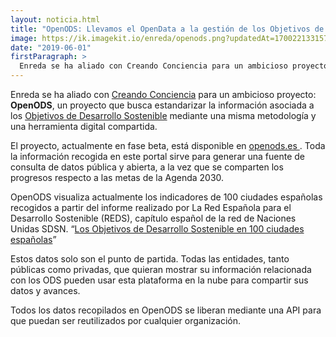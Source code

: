 ```yaml
---
layout: noticia.html
title: "OpenODS: Llevamos el OpenData a la gestión de los Objetivos de Desarrollo Sostenible"
image: https://ik.imagekit.io/enreda/openods.png?updatedAt=1700221331571
date: "2019-06-01"
firstParagraph: >
  Enreda se ha aliado con Creando Conciencia para un ambicioso proyecto: OpenODS, un proyecto que busca estandarizar la información asociada a los Objetivos de Desarrollo Sostenible mediante una misma metodología y una herramienta digital compartida.
---
```


Enreda se ha aliado con [Creando Conciencia](https://creandoconciencia.es/) para un ambicioso proyecto: **OpenODS**, un proyecto que busca estandarizar la información asociada a los [Objetivos de Desarrollo Sostenible](https://www.undp.org/content/undp/es/home/sustainable-development-goals.html) mediante una misma metodología y una herramienta digital compartida.
 
El proyecto, actualmente en fase beta, está disponible en [openods.es ](http://openods.es/). Toda la información recogida en este portal sirve para generar una fuente de consulta de datos pública y abierta, a la vez que se comparten los progresos respecto a las metas de la Agenda 2030.

OpenODS visualiza actualmente los indicadores de 100 ciudades españolas recogidos a partir del informe realizado por La Red Española para el Desarrollo Sostenible (REDS), capítulo español de la red de Naciones Unidas SDSN. “[Los Objetivos de Desarrollo Sostenible en 100 ciudades españolas](http://reds-sdsn.es/comunicado-lanzamiento-informe-ods-ciudades)”

Estos datos solo son el punto de partida. Todas las entidades, tanto públicas como privadas, que quieran mostrar su información relacionada con los ODS pueden usar esta plataforma en la nube para compartir sus datos y avances.

Todos los datos recopilados en OpenODS se liberan mediante una API para que puedan ser reutilizados por cualquier organización.